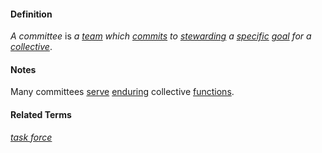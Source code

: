 #### Definition

*A committee* is *a [team](https://github.com/gcassel/Modular-Organizing-Terminology/blob/master/terms/team.md) which [commits](https://github.com/gcassel/Modular-Organizing-Terminology/blob/master/terms/commit.md) to [stewarding](https://github.com/gcassel/Modular-Organizing-Terminology/blob/master/terms/steward.md) a [specific](https://github.com/gcassel/Modular-Organizing-Terminology/blob/master/terms/specific.md) [goal](https://github.com/gcassel/Modular-Organizing-Terminology/blob/master/terms/goal.md) for a [collective](https://github.com/gcassel/Modular-Organizing-Terminology/blob/master/terms/collective.md)*.

#### Notes

Many committees [serve](https://github.com/gcassel/Modular-Organizing-Terminology/blob/master/terms/serve.md) [enduring](https://github.com/gcassel/Modular-Organizing-Terminology/blob/master/terms/endure.md) collective [functions](https://github.com/gcassel/Modular-Organizing-Terminology/blob/master/terms/function.md).

#### Related Terms

*[task force](https://github.com/gcassel/Modular-Organizing-Terminology/blob/master/terms/task-force.md)*
